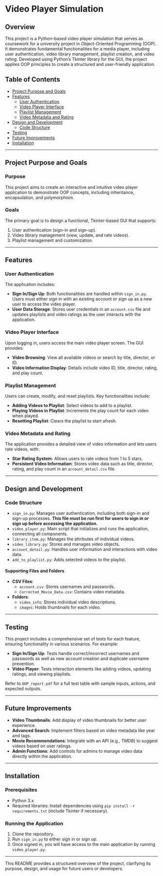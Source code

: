 # Video Player Simulation

## Overview

This project is a Python-based video player simulation that serves as coursework for a university project in Object-Oriented Programming (OOP). It demonstrates fundamental functionalities for a media player, including user authentication, video library management, playlist creation, and video rating. Developed using Python’s Tkinter library for the GUI, the project applies OOP principles to create a structured and user-friendly application.

## Table of Contents

- [Project Purpose and Goals](#project-purpose-and-goals)
- [Features](#features)
  - [User Authentication](#user-authentication)
  - [Video Player Interface](#video-player-interface)
  - [Playlist Management](#playlist-management)
  - [Video Metadata and Rating](#video-metadata-and-rating)
- [Design and Development](#design-and-development)
  - [Code Structure](#code-structure)
- [Testing](#testing)
- [Future Improvements](#future-improvements)
- [Installation](#installation)

---

## Project Purpose and Goals

### Purpose
This project aims to create an interactive and intuitive video player application to demonstrate OOP concepts, including inheritance, encapsulation, and polymorphism.

### Goals
The primary goal is to design a functional, Tkinter-based GUI that supports:
1. User authentication (sign-in and sign-up).
2. Video library management (view, update, and rate videos).
3. Playlist management and customization.

---

## Features

### User Authentication

The application includes:
- **Sign In/Sign Up**: Both functionalities are handled within `sign_in.py`. Users must either sign in with an existing account or sign up as a new user to access the video player.
- **User Data Storage**: Stores user credentials in an `account.csv` file and updates playlists and video ratings as the user interacts with the application.

### Video Player Interface

Upon logging in, users access the main video player screen. The GUI provides:
- **Video Browsing**: View all available videos or search by title, director, or ID.
- **Video Information Display**: Details include video ID, title, director, rating, and play count.

### Playlist Management

Users can create, modify, and reset playlists. Key functionalities include:
- **Adding Videos to Playlist**: Select videos to add to a playlist.
- **Playing Videos in Playlist**: Increments the play count for each video when played.
- **Resetting Playlist**: Clears the playlist to start afresh.

### Video Metadata and Rating

The application provides a detailed view of video information and lets users rate videos, with:
- **Star Rating System**: Allows users to rate videos from 1 to 5 stars.
- **Persistent Video Information**: Stores video data such as title, director, rating, and play count in an `account_detail.csv` file.
  
---

## Design and Development

### Code Structure

- `sign_in.py`: Manages user authentication, including both sign-in and sign-up processes. **This file must be run first for users to sign in or sign up before accessing the application.**
- `video_player.py`: Main script that initializes and runs the application, connecting all components.
- `library_item.py`: Manages the attributes of individual videos.
- `video_library.py`: Stores and manages video objects.
- `account_detail.py`: Handles user information and interactions with video data.
- `add_to_playlist.py`: Adds selected videos to the playlist.

#### Supporting Files and Folders
- **CSV Files**:
  - `account.csv`: Stores usernames and passwords.
  - `Corrected_Movie_Data.csv`: Contains video metadata.
- **Folders**:
  - `video_info`: Stores individual video descriptions.
  - `images`: Holds thumbnails for each video.

---

## Testing

This project includes a comprehensive set of tests for each feature, ensuring functionality in various scenarios. For example:
- **Sign In/Sign Up**: Tests handle correct/incorrect usernames and passwords as well as new account creation and duplicate username prevention.
- **Video Player**: Tests interaction elements like adding videos, updating ratings, and viewing playlists.

Refer to `OOP_report.pdf` for a full test table with sample inputs, actions, and expected outputs.

---

## Future Improvements

- **Video Thumbnails**: Add display of video thumbnails for better user experience.
- **Advanced Search**: Implement filters based on video metadata like year and tags.
- **Movie Recommendations**: Integrate with an API (e.g., TMDB) to suggest videos based on user ratings.
- **Admin Functions**: Add controls for admins to manage video data directly within the application.

---

## Installation

### Prerequisites
- Python 3.x
- Required libraries: Install dependencies using `pip install -r requirements.txt` (include Tkinter if necessary).

### Running the Application
1. Clone the repository.
2. Run `sign_in.py` to either sign in or sign up.
3. Once signed in, you will have access to the main application by running `video_player.py`.

---

This README provides a structured overview of the project, clarifying its purpose, design, and usage for future users or developers.
